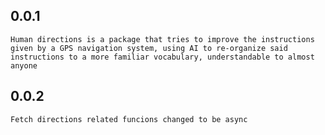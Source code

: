 ## 0.0.1
    Human directions is a package that tries to improve the instructions given by a GPS navigation system, using AI to re-organize said instructions to a more familiar vocabulary, understandable to almost anyone
 
 ## 0.0.2
    Fetch directions related funcions changed to be async
